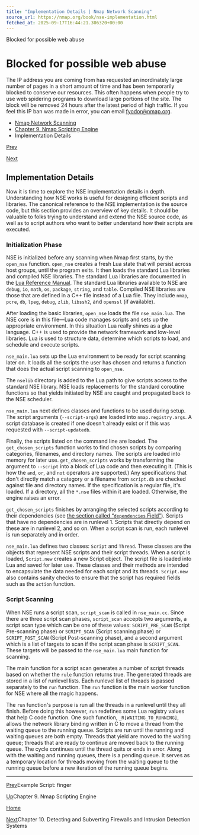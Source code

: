 ```yaml
---
title: "Implementation Details | Nmap Network Scanning"
source_url: https://nmap.org/book/nse-implementation.html
fetched_at: 2025-09-17T16:44:21.306320+00:00
---
```


Blocked for possible web abuse

Blocked for possible web abuse
==========

The IP address you are coming from has requested an inordinately large number of pages in a short amount of time and has been temporarily blocked to conserve our resources. This often happens when people try to use web spidering programs to download large portions of the site. The block will be removed 24 hours after the latest period of high traffic. If you feel this IP ban was made in error, you can email fyodor@nmap.org.

* [Nmap Network Scanning](https://nmap.org/book/toc.html)
* [Chapter 9. Nmap Scripting Engine](https://nmap.org/book/nse.html)
* Implementation Details

[Prev](https://nmap.org/book/nse-example-scripts.html)

[Next](https://nmap.org/book/firewalls.html)

Implementation Details
----------

[]()

 Now it is time to explore the NSE implementation details in depth. Understanding how NSE works is useful for designing efficient scripts and libraries. The canonical reference to the NSE implementation is the source code, but this section provides an overview of key details. It should be valuable to folks trying to understand and extend the NSE source code, as well as to script authors who want to better understand how their scripts are executed.

### Initialization Phase ###

 NSE is initialized before any scanning when Nmap first starts, by the `open_nse` function. `open_nse` creates a fresh Lua state that will persist across host groups,[]() until the program exits. It then loads the standard Lua libraries and compiled NSE libraries. The standard Lua libraries are documented in the [Lua Reference Manual](https://lua.org/manual/5.4/manual.html). The standard Lua libraries available to NSE are `debug`, `io`, `math`, `os`, `package`, `string`, and `table`. Compiled NSE libraries are those that are defined in a C++ file instead of a Lua file. They include `nmap`, `pcre`, `db`, `lpeg`, `debug`, `zlib`, `libssh2`, and `openssl` (if available).

 After loading the basic libraries, `open_nse` loads the file `nse_main.lua`. The NSE core is in this file—Lua code manages scripts and sets up the appropriate environment. In this situation Lua really shines as a glue language. C++ is used to provide the network framework and low-level libraries. Lua is used to structure data, determine which scripts to load, and schedule and execute scripts.

`nse_main.lua` sets up the Lua environment to be ready for script scanning later on. It loads all the scripts the user has chosen and returns a function that does the actual script scanning to `open_nse`.

 The `nselib` directory is added to the Lua path to give scripts access to the standard NSE library. NSE loads replacements for the standard coroutine functions so that yields initiated by NSE are caught and propagated back to the NSE scheduler.

`nse_main.lua` next defines classes and functions to be used during setup. The script arguments (`--script-args`) are loaded into `nmap.registry.args`. A script database is created if one doesn't already exist or if this was requested with `--script-updatedb`.

 Finally, the scripts listed on the command line are loaded. The `get_chosen_scripts` function works to find chosen scripts by comparing categories, filenames, and directory names. The scripts are loaded into memory for later use. `get_chosen_scripts` works by transforming the argument to `--script` into a block of Lua code and then executing it. (This is how the `and`, `or`, and `not` operators are supported.) Any specifications that don't directly match a category or a filename from `script.db`[]() are checked against file and directory names. If the specification is a regular file, it's loaded. If a directory, all the `*.nse` files within it are loaded. Otherwise, the engine raises an error.

`get_chosen_scripts` finishes by arranging the selected scripts according to their dependencies (see [the section called “`dependencies` Field”](https://nmap.org/book/nse-script-format.html#nse-format-dependencies)). Scripts that have no dependencies are in runlevel 1. Scripts that directly depend on these are in runlevel 2, and so on. When a script scan is run, each runlevel is run separately and in order.

`nse_main.lua` defines two classes: `Script` and `Thread`. These classes are the objects that represent NSE scripts and their script threads. When a script is loaded, `Script.new` creates a new Script object. The script file is loaded into Lua and saved for later use. These classes and their methods are intended to encapsulate the data needed for each script and its threads. `Script.new` also contains sanity checks to ensure that the script has required fields such as the `action` function.

### Script Scanning ###

 When NSE runs a script scan, `script_scan` is called in `nse_main.cc`. Since there are three script scan phases, `script_scan` accepts two arguments, a script scan type which can be one of these values: `SCRIPT_PRE_SCAN` (Script Pre-scanning phase) or `SCRIPT_SCAN` (Script scanning phase) or `SCRIPT_POST_SCAN` (Script Post-scanning phase), and a second argument which is a list of targets to scan if the script scan phase is `SCRIPT_SCAN`. These targets will be passed to the `nse_main.lua` main function for scanning.

 The main function for a script scan generates a number of script threads based on whether the `rule` function returns true. The generated threads are stored in a list of runlevel lists. Each runlevel list of threads is passed separately to the `run` function. The `run` function is the main worker function for NSE where all the magic happens.

 The `run` function's purpose is run all the threads in a runlevel until they all finish. Before doing this however, `run` redefines some Lua registry values that help C code function. One such function, `_R[WAITING_TO_RUNNING]`, allows the network library binding written in C to move a thread from the waiting queue to the running queue. Scripts are run until the running and waiting queues are both empty. Threads that yield are moved to the waiting queue; threads that are ready to continue are moved back to the running queue. The cycle continues until the thread quits or ends in error. Along with the waiting and running queues, there is a pending queue. It serves as a temporary location for threads moving from the waiting queue to the running queue before a new iteration of the running queue begins.

---

[Prev](https://nmap.org/book/nse-example-scripts.html)Example Script: finger

[Up](https://nmap.org/book/nse.html)Chapter 9. Nmap Scripting Engine

[Home](https://nmap.org/book/toc.html)

[Next](https://nmap.org/book/firewalls.html)Chapter 10. Detecting and Subverting Firewalls and Intrusion Detection Systems
